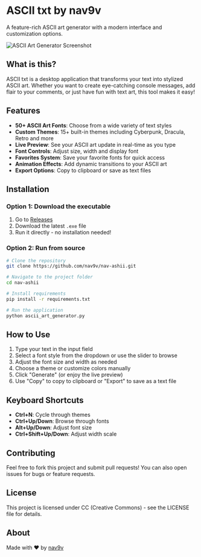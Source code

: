 # ASCII txt by nav9v

A feature-rich ASCII art generator with a modern interface and customization options.

![ASCII Art Generator Screenshot](screenshots/screenshot.png)

## What is this?

ASCII txt is a desktop application that transforms your text into stylized ASCII art. Whether you want to create eye-catching console messages, add flair to your comments, or just have fun with text art, this tool makes it easy!

## Features

- **50+ ASCII Art Fonts**: Choose from a wide variety of text styles
- **Custom Themes**: 15+ built-in themes including Cyberpunk, Dracula, Retro and more
- **Live Preview**: See your ASCII art update in real-time as you type
- **Font Controls**: Adjust size, width and display font
- **Favorites System**: Save your favorite fonts for quick access
- **Animation Effects**: Add dynamic transitions to your ASCII art
- **Export Options**: Copy to clipboard or save as text files

## Installation

### Option 1: Download the executable
1. Go to [Releases](https://github.com/nav9v/nav-ashii/releases)
2. Download the latest `.exe` file
3. Run it directly - no installation needed!

### Option 2: Run from source
```bash
# Clone the repository
git clone https://github.com/nav9v/nav-ashii.git

# Navigate to the project folder
cd nav-ashii

# Install requirements
pip install -r requirements.txt

# Run the application
python ascii_art_generator.py
```

## How to Use

1. Type your text in the input field
2. Select a font style from the dropdown or use the slider to browse
3. Adjust the font size and width as needed
4. Choose a theme or customize colors manually
5. Click "Generate" (or enjoy the live preview)
6. Use "Copy" to copy to clipboard or "Export" to save as a text file

## Keyboard Shortcuts

- **Ctrl+N**: Cycle through themes
- **Ctrl+Up/Down**: Browse through fonts
- **Alt+Up/Down**: Adjust font size
- **Ctrl+Shift+Up/Down**: Adjust width scale

## Contributing

Feel free to fork this project and submit pull requests! You can also open issues for bugs or feature requests.

## License

This project is licensed under CC (Creative Commons) - see the LICENSE file for details.

## About

Made with ❤️ by [nav9v](https://github.com/nav9v/)